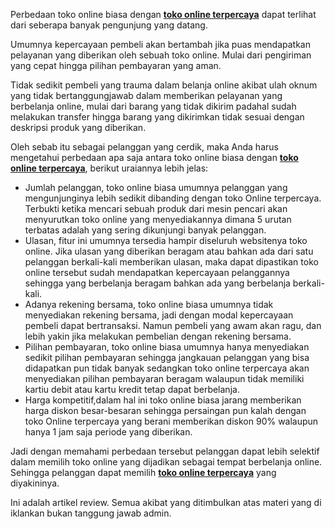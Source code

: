 <!--t Perbedaan Toko Online Biasa dengan Toko Online Terpercaya t-->
<!--d Perbedaan toko online biasa dengan toko online terpercaya dapat terlihat dari seberapa banyak pengunjung yang datang. Umumnya kepercayaan pembeli d-->
<!--tag promosi tag-->
<!--image https://masrud.com/content/images/20160930131339-toko-online-terpercaya.jpg image-->

Perbedaan toko online biasa dengan <a href="https://kudo.co.id/" target="_blank">**toko online terpercaya**</a> dapat terlihat dari seberapa banyak pengunjung yang datang. 

Umumnya kepercayaan pembeli akan bertambah jika puas mendapatkan pelayanan yang diberikan oleh sebuah toko online. Mulai dari pengiriman yang cepat hingga pilihan pembayaran yang aman. 

Tidak sedikit pembeli yang trauma dalam belanja online akibat ulah oknum yang tidak bertanggungjawab dalam memberikan pelayanan yang berbelanja online, mulai dari barang yang tidak dikirim padahal sudah melakukan transfer hingga barang yang dikirimkan tidak sesuai dengan deskripsi produk yang diberikan.

Oleh sebab itu sebagai pelanggan yang cerdik, maka Anda harus mengetahui perbedaan apa saja antara toko online biasa dengan <a href="https://kudo.co.id/" target="_blank">**toko online terpercaya**</a>, berikut uraiannya lebih jelas:

 - Jumlah pelanggan, toko online biasa umumnya pelanggan yang mengunjunginya lebih sedikit dibanding dengan toko Online terpercaya. Terbukti ketika mencari sebuah produk dari mesin pencari akan menyurutkan toko online yang menyediakannya dimana 5 urutan terbatas adalah yang sering dikunjungi banyak pelanggan.
 - Ulasan, fitur ini umumnya tersedia hampir diseluruh websitenya toko online. Jika ulasan yang diberikan beragam atau bahkan ada dari satu pelanggan berkali-kali memberikan ulasan, maka dapat dipastikan toko online tersebut sudah mendapatkan kepercayaan pelanggannya sehingga yang berbelanja beragam bahkan ada yang berbelanja berkali-kali.
 - Adanya rekening bersama, toko online biasa umumnya tidak menyediakan rekening bersama, jadi dengan modal kepercayaan pembeli dapat bertransaksi. Namun pembeli yang awam akan ragu, dan lebih yakin jika melakukan pembelian dengan rekening bersama.
 - Pilihan pembayaran, toko online biasa umumnya hanya menyediakan sedikit pilihan pembayaran sehingga jangkauan pelanggan yang bisa didapatkan pun tidak banyak sedangkan toko online terpercaya akan menyediakan pilihan pembayaran beragam walaupun tidak memiliki kartiu debit atau kartu kredit tetap dapat berbelanja.
 - Harga kompetitif,dalam hal ini toko online biasa jarang memberikan harga diskon besar-besaran sehingga persaingan pun kalah dengan toko Online terpercaya yang berani memberikan diskon 90% walaupun hanya 1 jam saja periode yang diberikan.

Jadi dengan memahami perbedaan tersebut pelanggan dapat lebih selektif dalam memilih toko online yang dijadikan sebagai tempat berbelanja online. Sehingga pelanggan dapat memilih <a href="https://kudo.co.id/" target="_blank">**toko online terpercaya**</a> yang diyakininya. 

<div class="warning">Ini adalah artikel review. Semua akibat yang ditimbulkan atas materi yang di iklankan bukan tanggung jawab admin.</div>